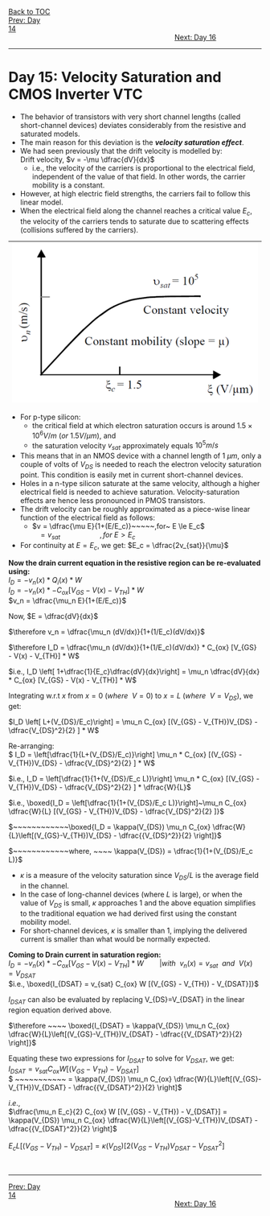 [Back to TOC](../README.md)  
[Prev: Day 14](Day_14.md)$~~~~~~~~~~~~~~~~~~~~~~~~~~~~~~~~~~~~~~~~~~~~~~~~~~~~~~~~~~~~~~~~~~~~~~~~~~~~~~~~~~~~~~~~~~~~~~~~~~~~~~~~~~~~~~~~~~~~~~~~~~~~~~~~~~~~~~~~~~~~~~~~~~~~~~~~~~~~~~~~~~~~~~~~~~~~~~~~~~~~~~~~~~~~~~~~~~~~~~~~~~~~~~~~$[Next: Day 16](Day_16.md)  
_________________________________________________________________________________________________________  
# Day 15: Velocity Saturation and CMOS Inverter VTC

  - The behavior of transistors with very short channel lengths (called short-channel devices) deviates considerably from the resistive and saturated models.
  - The main reason for this deviation is the _**velocity saturation effect**_.
  - We had seen previously that the drift velocity is modelled by:  
    Drift velocity, $v = -\mu \dfrac{dV}{dx}$
      - i.e., the velocity of the carriers is proportional to the electrical field, independent of
the value of that field. In other words, the carrier mobility is a constant.
  - However, at high electric field strengths, the carriers fail to follow this linear model.
  - When the electrical field along the channel reaches a critical value $E_c$, the velocity of the carriers tends to saturate due to scattering effects (collisions suffered by the carriers).

| ![CircuitDesignWorkshop_D2_VelocitySaturation_Rabaey](/docs/images/CircuitDesignWorkshop/CircuitDesignWorkshop_D2_VelocitySaturation_Rabaey.png) |
|:---|

  - For p-type silicon:
    - the critical field at which electron saturation occurs is around $1.5 \times 10^6 V/m ~ (or~1.5 V/\mu m)$, and
    - the saturation velocity $v_{sat}$ approximately equals $10^5 m/s$
  - This means that in an NMOS device with a channel length of $1~\mu m$, only a couple of volts of $V_{DS}$ is needed to reach the electron velocity saturation point. This condition is easily met in current short-channel devices.
  - Holes in a n-type silicon saturate at the same velocity, although a higher electrical field is needed to achieve saturation. Velocity-saturation effects are hence less pronounced in PMOS transistors.
  - The drift velocity can be roughly approximated as a piece-wise linear function of the electrical field as follows:  
    - $v = \dfrac{\mu E}{1+(E/E_c)}~~~~~,for~ E \le E_c$  
      $~~~=v_{sat}~~~~~~~~~~~~~~~~~~~~,for~E > E_c$  
  - For continuity at $E=E_c$, we get: $E_c = \dfrac{2v_{sat}}{\mu}$

**Now the drain current equation in the resistive region can be re-evaluated using:**  
$I_D = -v_n(x) * Q_i(x) * W$  
$I_D = -v_n(x) * -C_{ox} [V_{GS} - V(x) -V_{TH}] * W$  
$v_n = \dfrac{\mu_n E}{1+(E/E_c)}$  

Now, $E = \dfrac{dV}{dx}$  

$\therefore v_n = \dfrac{\mu_n (dV/dx)}{1+(1/E_c)(dV/dx)}$  


$\therefore I_D = \dfrac{\mu_n (dV/dx)}{1+(1/E_c)(dV/dx)} * C_{ox} [V_{GS} - V(x) - V_{TH}] * W$  

$i.e., I_D \left[ 1+\dfrac{1}{E_c}\dfrac{dV}{dx}\right] = \mu_n \dfrac{dV}{dx} * C_{ox} [V_{GS} - V(x) - V_{TH}] * W$  

Integrating w.r.t $x$ from $x=0~(where~~V=0)$ to $x=L~(where~~V=V_{DS})$, we get:  

$I_D \left[ L+(V_{DS}/E_c)\right] = \mu_n C_{ox} [(V_{GS} - V_{TH})V_{DS} - \dfrac{V_{DS}^2}{2} ] * W$  

Re-arranging:  
$ I_D = \left[\dfrac{1}{L+(V_{DS}/E_c)}\right] \mu_n * C_{ox} [(V_{GS} - V_{TH})V_{DS} - \dfrac{V_{DS}^2}{2} ] * W$  

$i.e., I_D = \left[\dfrac{1}{1+(V_{DS}/E_c L)}\right] \mu_n * C_{ox} [(V_{GS} - V_{TH})V_{DS} - \dfrac{V_{DS}^2}{2} ] * \dfrac{W}{L}$  

$i.e., \boxed{I_D = \left[\dfrac{1}{1+(V_{DS}/E_c L)}\right]~\mu_n C_{ox} \dfrac{W}{L} [(V_{GS} - V_{TH})V_{DS} - \dfrac{V_{DS}^2}{2} ]}$  

$~~~~~~~~~~~~\boxed{I_D = \kappa(V_{DS}) \mu_n C_{ox} \dfrac{W}{L}\left[(V_{GS}-V_{TH})V_{DS} - \dfrac{{V_{DS}^2}}{2} \right]}$  

$~~~~~~~~~~~~where, ~~~~ \kappa(V_{DS}) = \dfrac{1}{1+(V_{DS}/E_c L)}$  

  - $\kappa$ is a measure of the velocity saturation since $V_{DS}/L$ is the average field in the channel.
  - In the case of long-channel devices (where $L$ is large), or when the value of $V_{DS}$ is small, $\kappa$ approaches 1 and the above equation simplifies to the traditional equation we had derived first using the constant mobility model.
  - For short-channel devices, $\kappa$ is smaller than 1, implying the delivered current is smaller than what would be normally expected.

**Coming to Drain current in saturation region:**  
$I_D = -v_n(x) * -C_{ox} [V_{GS} - V(x) -V_{TH}] * W ~~~~~~~~|with~~v_n(x)=v_{sat}~~and~~V(x)=V_{DSAT}$  
$i.e., \boxed{I_{DSAT} = v_{sat} C_{ox} W [(V_{GS} - V_{TH}) - V_{DSAT}]}$  

$I_{DSAT}$ can also be evaluated by replacing V_{DS}=V_{DSAT} in the linear region equation derived above.  

$\therefore ~~~~ \boxed{I_{DSAT} = \kappa(V_{DS}) \mu_n C_{ox} \dfrac{W}{L}\left[(V_{GS}-V_{TH})V_{DSAT} - \dfrac{{V_{DSAT}^2}}{2} \right]}$


Equating these two expressions for $I_{DSAT}$ to solve for $V_{DSAT}$, we get:  
$I_{DSAT} = v_{sat} C_{ox} W [(V_{GS} - V_{TH}) - V_{DSAT}]$  
$ ~~~~~~~~~~~ = \kappa(V_{DS}) \mu_n C_{ox} \dfrac{W}{L}\left[(V_{GS}-V_{TH})V_{DSAT} - \dfrac{{V_{DSAT}^2}}{2} \right]$

$i.e.,$  
$\dfrac{\mu_n E_c}{2} C_{ox} W [(V_{GS} - V_{TH}) - V_{DSAT}] = \kappa(V_{DS}) \mu_n C_{ox} \dfrac{W}{L}\left[(V_{GS}-V_{TH})V_{DSAT} - \dfrac{{V_{DSAT}^2}}{2} \right]$

$E_c L [(V_{GS} - V_{TH}) - V_{DSAT}] = \kappa(V_{DS}) \left[2(V_{GS}-V_{TH})V_{DSAT} - {V_{DSAT}^2} \right]$

<br>

_________________________________________________________________________________________________________  
[Prev: Day 14](Day_14.md)$~~~~~~~~~~~~~~~~~~~~~~~~~~~~~~~~~~~~~~~~~~~~~~~~~~~~~~~~~~~~~~~~~~~~~~~~~~~~~~~~~~~~~~~~~~~~~~~~~~~~~~~~~~~~~~~~~~~~~~~~~~~~~~~~~~~~~~~~~~~~~~~~~~~~~~~~~~~~~~~~~~~~~~~~~~~~~~~~~~~~~~~~~~~~~~~~~~~~~~~~~~~~~~~~$[Next: Day 16](Day_16.md)  

